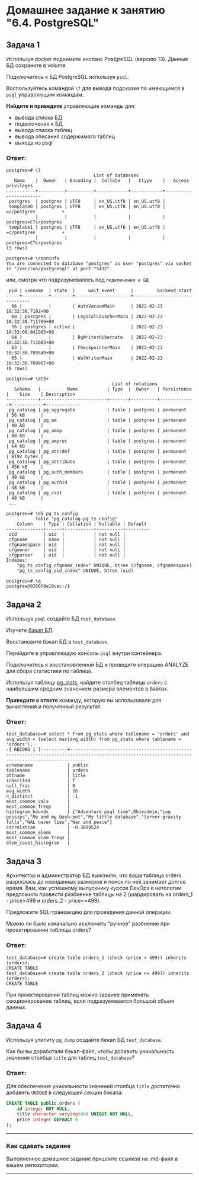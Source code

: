 # Домашнее задание к занятию "6.4. PostgreSQL"

## Задача 1

Используя docker поднимите инстанс PostgreSQL (версию 13). Данные БД сохраните в volume.

Подключитесь к БД PostgreSQL используя `psql`.

Воспользуйтесь командой `\?` для вывода подсказки по имеющимся в `psql` управляющим командам.

**Найдите и приведите** управляющие команды для:
- вывода списка БД
- подключения к БД
- вывода списка таблиц
- вывода описания содержимого таблиц
- выхода из psql

### Ответ:
```
postgres=# \l
                                 List of databases
   Name    |  Owner   | Encoding |  Collate   |   Ctype    |   Access privileges   
-----------+----------+----------+------------+------------+-----------------------
 postgres  | postgres | UTF8     | en_US.utf8 | en_US.utf8 | 
 template0 | postgres | UTF8     | en_US.utf8 | en_US.utf8 | =c/postgres          +
           |          |          |            |            | postgres=CTc/postgres
 template1 | postgres | UTF8     | en_US.utf8 | en_US.utf8 | =c/postgres          +
           |          |          |            |            | postgres=CTc/postgres
(3 rows)
```
```
postgres=# \conninfo
You are connected to database "postgres" as user "postgres" via socket in "/var/run/postgresql" at port "5432".
```
или, смотря что подразумевалось под `подключения к БД`
```postgres=#  SELECT pid, usename, state, wait_event, backend_start from pg_stat_activity;
 pid | usename  | state  |     wait_event      |         backend_start         
-----+----------+--------+---------------------+-------------------------------
  66 |          |        | AutoVacuumMain      | 2022-02-23 18:32:30.7102+00
  68 | postgres |        | LogicalLauncherMain | 2022-02-23 18:32:30.711709+00
  76 | postgres | active |                     | 2022-02-23 18:33:06.041985+00
  64 |          |        | BgWriterHibernate   | 2022-02-23 18:32:30.711085+00
  63 |          |        | CheckpointerMain    | 2022-02-23 18:32:30.709549+00
  65 |          |        | WalWriterMain       | 2022-02-23 18:32:30.709907+00
(6 rows)
```
```
postgres=# \dtS+
                                        List of relations
   Schema   |          Name           | Type  |  Owner   | Persistence |    Size    | Description 
------------+-------------------------+-------+----------+-------------+------------+-------------
 pg_catalog | pg_aggregate            | table | postgres | permanent   | 56 kB      | 
 pg_catalog | pg_am                   | table | postgres | permanent   | 40 kB      | 
 pg_catalog | pg_amop                 | table | postgres | permanent   | 80 kB      | 
 pg_catalog | pg_amproc               | table | postgres | permanent   | 64 kB      | 
 pg_catalog | pg_attrdef              | table | postgres | permanent   | 8192 bytes | 
 pg_catalog | pg_attribute            | table | postgres | permanent   | 456 kB     | 
 pg_catalog | pg_auth_members         | table | postgres | permanent   | 40 kB      | 
 pg_catalog | pg_authid               | table | postgres | permanent   | 48 kB      | 
 pg_catalog | pg_cast                 | table | postgres | permanent   | 48 kB      | 
 ...
```
```
postgres=# \dS pg_ts_config
           Table "pg_catalog.pg_ts_config"
    Column    | Type | Collation | Nullable | Default 
--------------+------+-----------+----------+---------
 oid          | oid  |           | not null | 
 cfgname      | name |           | not null | 
 cfgnamespace | oid  |           | not null | 
 cfgowner     | oid  |           | not null | 
 cfgparser    | oid  |           | not null | 
Indexes:
    "pg_ts_config_cfgname_index" UNIQUE, btree (cfgname, cfgnamespace)
    "pg_ts_config_oid_index" UNIQUE, btree (oid)
```
```
postgres=# \q
postgres@0356f8e18cec:/$ 
```
## Задача 2

Используя `psql` создайте БД `test_database`.

Изучите [бэкап БД](https://github.com/netology-code/virt-homeworks/tree/master/06-db-04-postgresql/test_data).

Восстановите бэкап БД в `test_database`.

Перейдите в управляющую консоль `psql` внутри контейнера.

Подключитесь к восстановленной БД и проведите операцию ANALYZE для сбора статистики по таблице.

Используя таблицу [pg_stats](https://postgrespro.ru/docs/postgresql/12/view-pg-stats), найдите столбец таблицы `orders` 
с наибольшим средним значением размера элементов в байтах.

**Приведите в ответе** команду, которую вы использовали для вычисления и полученный результат.

### Ответ:
```
test_database=# select * from pg_stats where tablename = 'orders' and avg_width = (select max(avg_width) from pg_stats where tablename = 'orders');
-[ RECORD 1 ]----------+--------------------------------------------------------------------------------------------------------------------------------------------------
schemaname             | public
tablename              | orders
attname                | title
inherited              | f
null_frac              | 0
avg_width              | 16
n_distinct             | -1
most_common_vals       | 
most_common_freqs      | 
histogram_bounds       | {"Adventure psql time",Dbiezdmin,"Log gossips","Me and my bash-pet","My little database","Server gravity falls","WAL never lies","War and peace"}
correlation            | -0.3809524
most_common_elems      | 
most_common_elem_freqs | 
elem_count_histogram   | 
```

## Задача 3

Архитектор и администратор БД выяснили, что ваша таблица orders разрослась до невиданных размеров и
поиск по ней занимает долгое время. Вам, как успешному выпускнику курсов DevOps в нетологии предложили
провести разбиение таблицы на 2 (шардировать на orders_1 - price>499 и orders_2 - price<=499).

Предложите SQL-транзакцию для проведения данной операции.

Можно ли было изначально исключить "ручное" разбиение при проектировании таблицы orders?

### Ответ:
```
test_database=# create table orders_1 (check (price > 499)) inherits (orders);
CREATE TABLE
test_database=# create table orders_2 (check (price <= 499)) inherits (orders);
CREATE TABLE
```
При проектировании таблиц можно заранее применять секционирование таблиц, если подразумевается большой объем данных.  

## Задача 4

Используя утилиту `pg_dump` создайте бекап БД `test_database`.

Как бы вы доработали бэкап-файл, чтобы добавить уникальность значения столбца `title` для таблиц `test_database`?

### Ответ:
Для обеспечения уникальности значений столбца `title` достаточно добавить `UNIQUE` в следующей секции бэкапа:
```sql
CREATE TABLE public.orders (
    id integer NOT NULL,
    title character varying(80) UNIQUE NOT NULL,
    price integer DEFAULT 0
);
```

---

### Как cдавать задание

Выполненное домашнее задание пришлите ссылкой на .md-файл в вашем репозитории.

---